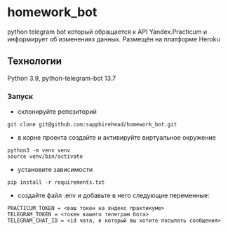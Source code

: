 # homework_bot
python telegram bot который обращается к API Yandex.Practicum и информирует об изменениях данных. Размещён на платформе Heroku

## Технологии

Python 3.9,
python-telegram-bot 13.7

### Запуск

- склонируйте репозиторий

```
git clone git@github.com:sapphirehead/homework_bot.git
```

- в корне проекта создайте и активируйте виртуальное окружение

```
python3 -m venv venv
source venv/bin/activate
```

- установите зависимости

``` pip install -r requirements.txt ```

- создайте файл .env и добавьте в него следующие переменные:

```
PRACTICUM_TOKEN = <ваш токен на яндекс практикуме>
TELEGRAM_TOKEN = <токен вашего телеграм бота>
TELEGRAM_CHAT_ID = <id чата, в который вы хотите посылать сообщения>
```


